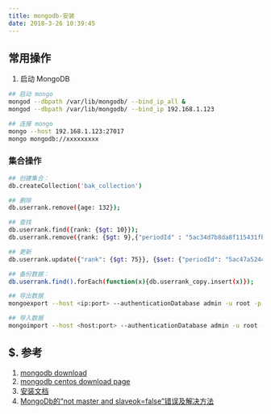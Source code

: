 ```yaml
---
title: mongodb-安装
date: 2018-3-26 10:39:45
---
```


## 常用操作

1. 启动 MongoDB
``` bash
## 启动 mongo
mongod --dbpath /var/lib/mongodb/ --bind_ip_all &
mongod --dbpath /var/lib/mongodb/ --bind_ip 192.168.1.123

## 连接 mongo
mongo --host 192.168.1.123:27017
mongo mongodb://xxxxxxxxx
```

### 集合操作

``` bash
## 创建集合：
db.createCollection('bak_collection')

## 删除
db.userrank.remove({age: 132});

## 查找 
db.userrank.find({rank: {$gt: 10}});
db.userrank.remove({rank: {$gt: 9},{"periodId" : "5ac34d7b8da8f115431fb167"}});

## 更新
db.userrank.update({"rank": {$gt: 75}}, {$set: {"periodId": "5ac47a52442ab4eff15485cd"}}, false, true)

## 备份数据：
db.userrank.find().forEach(function(x){db.userrank_copy.insert(x)});

## 导出数据
mongoexport --host <ip:port> --authenticationDatabase admin -u root -p <password> -d <database> -c <collection> -q '{rank:{$gt:8}, rankTime:1523462400, userId:{$lt:376}}' -o userrank.1523462400.json

## 导入数据
mongoimport --host <host:port> --authenticationDatabase admin -u root -p <port> -d app -c userrank_test_only --file userrank.1523462400.json
```

## $. 参考
1. [mongodb download](https://www.mongodb.com/download-center)
2. [mongodb centos download page](https://www.mongodb.org/dl/linux/x86_64-rhel62)
3. [安装文档](https://docs.mongodb.com/manual/tutorial/install-mongodb-on-linux/)
4. [MongoDb的“not master and slaveok=false”错误及解决方法](http://www.cnblogs.com/anny0404/p/5276169.html)